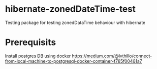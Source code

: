 # hibernate-zonedDateTime-test
Testing package for testing zonedDataTime behaviour with hibernate

# Prerequisits
Install postgres DB using docker
https://medium.com/@lvthillo/connect-from-local-machine-to-postgresql-docker-container-f785f00461a7
